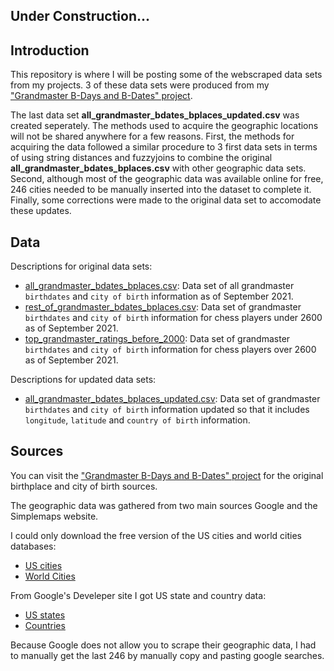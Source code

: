 ## Under Construction...

## Introduction

This repository is where I will be posting some of the webscraped data sets from my projects. 3 of these data sets were produced from my ["Grandmaster B-Days and B-Dates" project](https://larylc.github.io/chess_birthday_project/).  

The last data set **all_grandmaster_bdates_bplaces_updated.csv** was created seperately. The methods used to acquire the geographic locations will not be shared anywhere for a few reasons. First, the methods for acquiring the data followed a similar procedure to 3 first data sets in terms of using string distances and fuzzyjoins to combine the original **all_grandmaster_bdates_bplaces.csv** with other geographic data sets. Second, although most of the geographic data was available online for free, 246 cities needed to be manually inserted into the dataset to complete it. Finally, some corrections were made to the original data set to accomodate these updates. 

## Data 

Descriptions for original data sets:
* [all_grandmaster_bdates_bplaces.csv](https://github.com/larylc/More-Chess-Webscraped-Data/blob/main/all_grandmaster_bdates_bplaces.csv): Data set of all grandmaster `birthdates` and `city of birth` information as of September 2021.
* [rest_of_grandmaster_bdates_bplaces.csv](https://github.com/larylc/More-Chess-Webscraped-Data/blob/main/rest_of_grandmaster_bdates_bplaces.csv): Data set of grandmaster `birthdates` and `city of birth` information for chess players under 2600 as of September 2021.
* [top_grandmaster_ratings_before_2000](https://github.com/larylc/More-Chess-Webscraped-Data/blob/main/top_grandmaster_ratings_before_2000.csv): Data set of grandmaster `birthdates` and `city of birth` information for chess players over 2600 as of September 2021.


Descriptions for updated data sets:
* [all_grandmaster_bdates_bplaces_updated.csv](https://github.com/larylc/More-Chess-Webscraped-Data/blob/main/all_grandmaster_bdates_bplaces_updated.csv): Data set of grandmaster `birthdates` and `city of birth` information updated so that it includes `longitude`, `latitude` and `country of birth` information.


## Sources

You can visit the ["Grandmaster B-Days and B-Dates" project](https://larylc.github.io/chess_birthday_project/) for the original birthplace and city of birth sources. 

The geographic data was gathered from two main sources Google and the Simplemaps website. 

I could only download the free version of the US cities and world cities databases:
* [US cities](https://simplemaps.com/data/us-cities)
* [World Cities](https://simplemaps.com/data/world-cities)

From Google's Develeper site I got US state and country data:
* [US states](https://developers.google.com/public-data/docs/canonical/states_csv)
* [Countries](https://developers.google.com/public-data/docs/canonical/countries_csv)

Because Google does not allow you to scrape their geographic data, I had to manually get the last 246 by manually copy and pasting google searches. 




